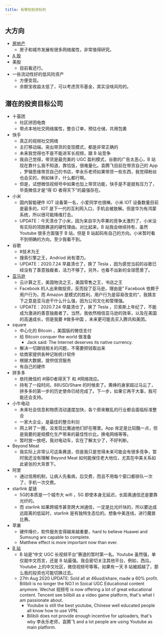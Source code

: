 ```yaml
---
title: 有哪些投资标的
---
```


## 大方向

- [房地产](house.md)
  - 房子和城市发展有很多网络属性，非常值得研究。
- [A 股](astock.md)
- 美股
  - 目前看还行。
- 一些流动性好的低风险资产
  - 方便变现。
  - 余额宝收益太低了，可以考虑货币基金，其实没啥风险的。

## 潜在的投资目标公司

- 十荟团
  - 社区拼团电商
  - 带点本地社交网络属性，整合订单，预估仓储，共用包裹
- 快手
  - 真正的视频社交网络
  - 主打移动端，突出带货的变现模式，都是非常正确的
  - 未来我觉得也不是不能进军长视频，跟 B 站竞争
  - 我自己觉得，带货是最完美的 UGC 盈利模式，谷歌的广告太恶心，B 站现在靠什么我不知道，靠恰饭，很难量化。袁腾飞目前在带货自己的 App ，罗辑思维带货自己的书店，李永乐老师如果带货一些东西，我觉得粉丝也会买的，例如袜子，什么都行啊。
  - 但是，试想微信视频号中如果也加上带货功能，快手是不是就有压力了，毕竟微信才是“得 ID 者得天下”的最强存在。
- 小米
  - 国内智能硬件 IOT 设备第一名，小爱同学也很棒。小米 IOT 设备数量目前是最多的，IOT 是下一代的互利网入口，手机会被肢解。但是华为有鸿蒙系统，所以很可能降维打击。
  - UPDATE：今天清仓了小米，因为来自华为苹果的竞争太激烈了，小米没有实际的领跑赛道的硬性理由。对比起来，B 站我会继续持有，虽然 Youtube 很多方面强于 B 站，但是 B 站起码有自己的方向。小米暂时看不到明确的方向，至少我看不到。
- 谷歌
  - #技术为王
  - 搜索引擎之王，Andriod 尚有潜力。
  - UPDATE：2020.7.24 早晨清仓了，换了 Tesla ，因为感觉当前的谷歌已经没有了善意独裁者，活力不够了。另外，也看不出新的全球愿景了。
- [亚马逊](amazon.md)
  - 云计算之王，美国物流之王，美国零售之王，书店之王
  - Facebook 的人出来做投资，反而投了亚马逊，理由是” Facebook 依赖于用户行为，而 Amazon 是模式的胜利，用户行为是容易改变的“，我猜言下之意是亚马逊干什么什么强，因为公司文化和管理强。
  - UPDATE：2020.7.24 早晨清仓了，换了 Tesla ，贝索斯上年纪了，不能成为激进的善意独裁者了。当然，我依然相信亚马逊的效率，以及在美国的高速成长，但是我要 #做多中国 ，未来更可能去买入腾讯和美团。
- square
  - 中心化的 Bitcoin ，美国版的微信支付
  - 给 Bitcoin conquer the world 做准备
    - Jack said: The Internet deserves its native currency.
  - 解决一切跟钱相关的问题，不需要把钱取出来
  - 给商家提供各种记账统计软件
  - 根据大数据，提供信贷服务
  - 有自己的硬件
- 拼多多
  - 依托微信的 #得ID者得天下 和 #网络效应。
  - 持有了一段时间，88USD/Share 的时候卖了。黄峥的身家超过马云了，拼多多的第一步的历史使命已经完成了。下一步，如果它再干大事，我可能还会支持。
- 小牛电动
  - 未来社会信息和物质流动速度加快，各个原来散乱的行业都会面临标准整合
  - 一家大企业，是最佳的整合利剑
  - 网上转了一圈，没发现比雅迪他们好在哪里。App 肯定是比较酷一点，但是我要的是规模化生产带来的最佳性价比，换电网络等等。
  - 暂时放一放吧，我对电动车，实在了解太少了，不好判断。
- Beyond Meat
  - 我实际上非常认可这条赛道，但是我只是觉得未来可能会有很多竞争，暂时我还没有理解 Beyond Meat 如何能保住老大地位，尤其在中美关系如此紧张的大背景下。
- 阿里
  - 通过信用机制，让病人先看病，后交费，而且不用每个窗口都排队一次了，手机一次交费。
- starlink 星链
  - 5G的本质是一个城市大 wifi ，5G 即使本身无延迟，长距离通信还是要靠光纤的。
  - 而 starlink 如果跨城市甚至跨大洲通信，一定是比光纤块的，所以要达成远距离的低延时，starlink 是有独特生态位的。想象中美连线，进行魔兽比赛。
- 苹果
  - 硬件降价，软件服务变得越来越重要，hard to believe Huawei and Sumsung are capable to complete.
  - Matthew effect is more important now than ever.
- [B 站](bilibili.md)
  - B 站是“中文 UGC 长视频平台”赛道的暂时第一名。Youtube 虽然强，单仅就中文而言，还是 B 站最强。我会密切关注其他平台，例如，西瓜，Youtube 上的中文社区，微信视频号等等。如果有一天 B 站被超越了，那么我的投资也可能切换过去。
  - 27th Aug 2020 UPDATE: Sold all at 46usd/share, made a 60% profit. Bilibili is no longer the NO.1 in Soical UGC Educational content anymore. Wechat 视频号 is now offering a lot of great educational content. Tencent see bilibili as a video game platform, that's what I am passionate about.
    - Youtube is still the best youtube, Chinese well educated people all know how to use VPN.
    - Bilibili does not provide enough incentive for uploaders, that's wby 李永乐老师，袁腾飞 and a lot people are using Youtube as main platform.

